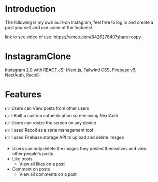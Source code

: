 # Introduction
The following is my own built-on Instagram, feel free to log in and create a post yourself and use some of the features!  

link to see video of use: https://vimeo.com/842627640?share=copy

# InstagramClone

Instagram 2.0 with REACT.JS! (Next.js, Tailwind CSS, Firebase v9, NextAuth, Recoil)

# Features 
👉 Users can View posts from other users  
👉 I Built a custom authentication screen using NextAuth  
👉 Users can resize the screen on any device   
👉 I used Recoil as a state management tool  
👉 I used Firebase storage API to upload and delete images    
* Users can only delete the images they posted themselves and view other people's posts  
* Like posts  
  * View all likes on a post  
* Comment on posts  
  * View all comments on a post
  
